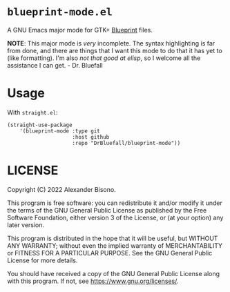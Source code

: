 # `blueprint-mode.el`

A GNU Emacs major mode for GTK+
[Blueprint](https://gitlab.gnome.org/jwestman/blueprint-compiler) files.

**NOTE**: This major mode is *very* incomplete. The syntax highlighting is far
from done, and there are things that I want this mode to do that it has yet to
(like formatting). I'm also *not that good at elisp*, so I welcome all the
assistance I can get. - Dr. Bluefall

# Usage

With `straight.el`:

``` emacs-lisp
(straight-use-package
    '(blueprint-mode :type git
                     :host github
                     :repo "DrBluefall/blueprint-mode"))
```

# LICENSE

Copyright (C) 2022 Alexander Bisono.

This program is free software: you can redistribute it and/or modify it under
the terms of the GNU General Public License as published by the Free Software
Foundation, either version 3 of the License, or (at your option) any later
version.

This program is distributed in the hope that it will be useful, but WITHOUT ANY
WARRANTY; without even the implied warranty of MERCHANTABILITY or FITNESS FOR A
PARTICULAR PURPOSE. See the GNU General Public License for more details.

You should have received a copy of the GNU General Public License along with
this program. If not, see <https://www.gnu.org/licenses/>.

